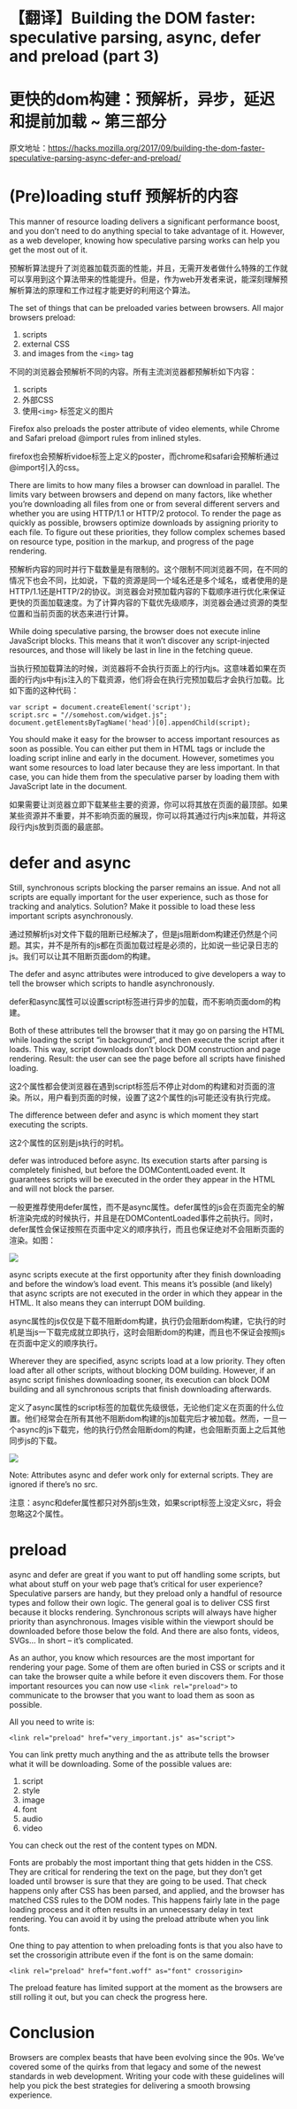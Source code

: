 # 【翻译】Building the DOM faster: speculative parsing, async, defer and preload (part 3)

# 更快的dom构建：预解析，异步，延迟和提前加载 ~ 第三部分

原文地址：https://hacks.mozilla.org/2017/09/building-the-dom-faster-speculative-parsing-async-defer-and-preload/

# (Pre)loading stuff 预解析的内容

This manner of resource loading delivers a significant performance boost, and you don’t need to do anything special to take advantage of it. However, as a web developer, knowing how speculative parsing works can help you get the most out of it.

预解析算法提升了浏览器加载页面的性能，并且，无需开发者做什么特殊的工作就可以享用到这个算法带来的性能提升。但是，作为web开发者来说，能深刻理解预解析算法的原理和工作过程才能更好的利用这个算法。

The set of things that can be preloaded varies between browsers. All major browsers preload:

1. scripts
1. external CSS
1. and images from the ```<img>``` tag

不同的浏览器会预解析不同的内容。所有主流浏览器都预解析如下内容：

1. scripts
1. 外部CSS
1. 使用```<img>``` 标签定义的图片


Firefox also preloads the poster attribute of video elements, while Chrome and Safari preload @import rules from inlined styles.

firefox也会预解析vidoe标签上定义的poster，而chrome和safari会预解析通过@import引入的css。

There are limits to how many files a browser can download in parallel. The limits vary between browsers and depend on many factors, like whether you’re downloading all files from one or from several different servers and whether you are using HTTP/1.1 or HTTP/2 protocol. To render the page as quickly as possible, browsers optimize downloads by assigning priority to each file. To figure out these priorities, they follow complex schemes based on resource type, position in the markup, and progress of the page rendering.

预解析内容的同时并行下载数量是有限制的。这个限制不同浏览器不同，在不同的情况下也会不同，比如说，下载的资源是同一个域名还是多个域名，或者使用的是HTTP/1.1还是HTTP/2的协议。浏览器会对预加载内容的下载顺序进行优化来保证更快的页面加载速度。为了计算内容的下载优先级顺序，浏览器会通过资源的类型位置和当前页面的状态来进行计算。

While doing speculative parsing, the browser does not execute inline JavaScript blocks. This means that it won’t discover any script-injected resources, and those will likely be last in line in the fetching queue.

当执行预加载算法的时候，浏览器将不会执行页面上的行内js。这意味着如果在页面的行内js中有js注入的下载资源，他们将会在执行完预加载后才会执行加载。比如下面的这种代码：

```
var script = document.createElement('script');
script.src = "//somehost.com/widget.js";
document.getElementsByTagName('head')[0].appendChild(script);
```

You should make it easy for the browser to access important resources as soon as possible. You can either put them in HTML tags or include the loading script inline and early in the document. However, sometimes you want some resources to load later because they are less important. In that case, you can hide them from the speculative parser by loading them with JavaScript late in the document.

如果需要让浏览器立即下载某些主要的资源，你可以将其放在页面的最顶部。如果某些资源并不重要，并不影响页面的展现，你可以将其通过行内js来加载，并将这段行内js放到页面的最底部。

# defer and async

Still, synchronous scripts blocking the parser remains an issue. And not all scripts are equally important for the user experience, such as those for tracking and analytics. Solution? Make it possible to load these less important scripts asynchronously.

通过预解析js对文件下载的阻断已经解决了，但是js阻断dom构建还仍然是个问题。其实，并不是所有的js都在页面加载过程是必须的，比如说一些记录日志的js。我们可以让其不阻断页面dom的构建。

The defer and async attributes were introduced to give developers a way to tell the browser which scripts to handle asynchronously.

defer和async属性可以设置script标签进行异步的加载，而不影响页面dom的构建。

Both of these attributes tell the browser that it may go on parsing the HTML while loading the script “in background”, and then execute the script after it loads. This way, script downloads don’t block DOM construction and page rendering. Result: the user can see the page before all scripts have finished loading.

这2个属性都会使浏览器在遇到script标签后不停止对dom的构建和对页面的渲染。所以，用户看到页面的时候，设置了这2个属性的js可能还没有执行完成。

The difference between defer and async is which moment they start executing the scripts.

这2个属性的区别是js执行的时机。

defer was introduced before async. Its execution starts after parsing is completely finished, but before the DOMContentLoaded event. It guarantees scripts will be executed in the order they appear in the HTML and will not block the parser.

一般更推荐使用defer属性，而不是async属性。defer属性的js会在页面完全的解析渲染完成的时候执行，并且是在DOMContentLoaded事件之前执行。同时，defer属性会保证按照在页面中定义的顺序执行，而且也保证绝对不会阻断页面的渲染。如图：

![](media/15120391161617.jpg)

async scripts execute at the first opportunity after they finish downloading and before the window’s load event. This means it’s possible (and likely) that async scripts are not executed in the order in which they appear in the HTML. It also means they can interrupt DOM building.

async属性的js仅仅是下载不阻断dom构建，执行仍会阻断dom构建，它执行的时机是当js一下载完成就立即执行，这时会阻断dom的构建，而且也不保证会按照js在页面中定义的顺序执行。

Wherever they are specified, async scripts load at a low priority. They often load after all other scripts, without blocking DOM building. However, if an async script finishes downloading sooner, its execution can block DOM building and all synchronous scripts that finish downloading afterwards.

定义了async属性的script标签的加载优先级很低，无论他们定义在页面的什么位置。他们经常会在所有其他不阻断dom构建的js加载完后才被加载。然而，一旦一个async的js下载完，他的执行仍然会阻断dom的构建，也会阻断页面上之后其他同步js的下载。

![](media/15120391311853.jpg)

Note: Attributes async and defer work only for external scripts. They are ignored if there’s no src.

注意：async和defer属性都只对外部js生效，如果script标签上没定义src，将会忽略这2个属性。

# preload

async and defer are great if you want to put off handling some scripts, but what about stuff on your web page that’s critical for user experience? Speculative parsers are handy, but they preload only a handful of resource types and follow their own logic. The general goal is to deliver CSS first because it blocks rendering. Synchronous scripts will always have higher priority than asynchronous. Images visible within the viewport should be downloaded before those below the fold. And there are also fonts, videos, SVGs… In short – it’s complicated.

As an author, you know which resources are the most important for rendering your page. Some of them are often buried in CSS or scripts and it can take the browser quite a while before it even discovers them. For those important resources you can now use ```<link rel="preload">``` to communicate to the browser that you want to load them as soon as possible.

All you need to write is:

```
<link rel="preload" href="very_important.js" as="script">
```

You can link pretty much anything and the as attribute tells the browser what it will be downloading. Some of the possible values are:

1. script
1. style
1. image
1. font
1. audio
1. video

You can check out the rest of the content types on MDN.

Fonts are probably the most important thing that gets hidden in the CSS. They are critical for rendering the text on the page, but they don’t get loaded until browser is sure that they are going to be used. That check happens only after CSS has been parsed, and applied, and the browser has matched CSS rules to the DOM nodes. This happens fairly late in the page loading process and it often results in an unnecessary delay in text rendering. You can avoid it by using the preload attribute when you link fonts.

One thing to pay attention to when preloading fonts is that you also have to set the crossorigin attribute even if the font is on the same domain:

```
<link rel="preload" href="font.woff" as="font" crossorigin>
```

The preload feature has limited support at the moment as the browsers are still rolling it out, but you can check the progress here.

# Conclusion

Browsers are complex beasts that have been evolving since the 90s. We’ve covered some of the quirks from that legacy and some of the newest standards in web development. Writing your code with these guidelines will help you pick the best strategies for delivering a smooth browsing experience.


